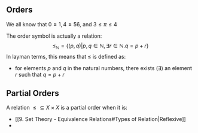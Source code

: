 ## Orders
We all know that $0\leq 1,4 \leq56$, and $3 \leq \pi \leq 4$

The order symbol is actually a relation:
$$
\leq_{\mathbb{N}} = \{ (p,q)|p,q\in \mathbb{N},\exists r\in \mathbb{N}. q=p+r \}
$$
In layman terms, this means that $\leq$ is defined as: 
- for elements $p$ and $q$ in the natural numbers, there exists ($\exists$) an element $r$ such that $q = p+r$
## Partial Orders
A relation $\leq \subseteq X \times X$ is a partial order when it is:
- [[9. Set Theory - Equivalence Relations#Types of Relation|Reflexive]]
- 